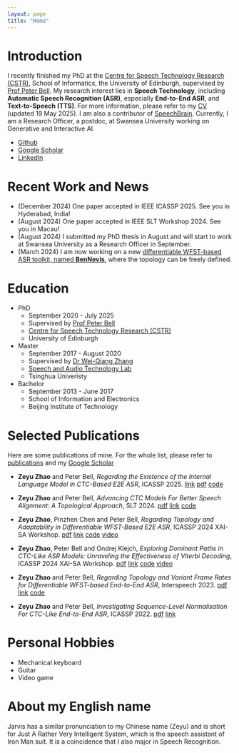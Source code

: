 ```yaml
---
layout: page
title: "Home"
---
```


# Introduction

I recently finished my PhD at the [Centre for Speech Technology Research (CSTR)](https://www.cstr.ed.ac.uk/), School of Informatics, the University of Edinburgh, supervised by [Prof Peter Bell](https://homepages.inf.ed.ac.uk/pbell1/). 
My research interest lies in **Speech Technology**, including **Automatic Speech Recognition (ASR)**, especially **End-to-End ASR**, and **Text-to-Speech (TTS)**. For more information, please refer to my [CV](https://zhaozeyu1995.github.io/pdf/cv.pdf) (updated 19 May 2025).
I am also a contributor of [SpeechBrain](https://speechbrain.github.io/).
Currently, I am a Research Officer, a postdoc, at Swansea University working on Generative and Interactive AI.

* [Github](https://github.com/ZhaoZeyu1995)
* [Google Scholar](https://scholar.google.com/citations?user=21mEZDMAAAAJ&hl=en)
* [LinkedIn](https://www.linkedin.com/in/zeyu-zhao-163a36101/)

# Recent Work and News

* (December 2024) One paper accepted in IEEE ICASSP 2025. See you in Hyderabad, India!
* (August 2024) One paper accepted in IEEE SLT Workshop 2024. See you in Macau!
* (August 2024) I submitted my PhD thesis in August and will start to work at Swansea University as a Research Officer in September.
* (March 2024) I am now working on a new [differentiable WFST-based ASR toolkit, named **BenNevis**,](https://github.com/ZhaoZeyu1995/BenNevis) where the topology can be freely defined.

# Education 

* PhD 
  * September 2020 - July 2025
  * Supervised by [Prof Peter Bell](https://homepages.inf.ed.ac.uk/pbell1/)
  * [Centre for Speech Technology Research (CSTR)](https://www.cstr.ed.ac.uk/)
  * University of Edinburgh
* Master
  * September 2017 - August 2020
  * Supervised by [Dr Wei-Qiang Zhang](http://web.ee.tsinghua.edu.cn/wqzhang/en/index.htm)
  * [Speech and Audio Technology Lab](http://web.ee.tsinghua.edu.cn/satlab/en/index.htm)
  * Tsinghua Univeristy
* Bachelor
  * September 2013 - June 2017
  * School of Information and Electronics
  * Beijing Institute of Technology

# Selected Publications

Here are some publications of mine. For the whole list, please refer to [publications](https://zhaozeyu1995.github.io/publications) and my [Google Scholar](https://scholar.google.com/citations?user=21mEZDMAAAAJ&hl=en)

* **Zeyu Zhao** and Peter Bell, *Regarding the Existence of the Internal Language Model in CTC-Based E2E ASR*, ICASSP 2025. [link](https://ieeexplore.ieee.org/document/10889577) [pdf](https://zhaozeyu1995.github.io/pdf/icassp2025.pdf) [code](https://github.com/ZhaoZeyu1995/BenNevis)

* **Zeyu Zhao** and Peter Bell, *Advancing CTC Models For Better Speech Alignment: A Topological Approach*, SLT 2024. [pdf](https://zhaozeyu1995.github.io/pdf/slt2024.pdf) [link](https://ieeexplore.ieee.org/document/10832327) [code](https://github.com/ZhaoZeyu1995/BenNevis)

* **Zeyu Zhao**, Pinzhen Chen and Peter Bell, *Regarding Topology and Adaptability in Differentiable WFST-Based E2E ASR*, ICASSP 2024 XAI-SA Workshop. [pdf](https://zhaozeyu1995.github.io/pdf/icassp2024-1.pdf) [link](https://ieeexplore.ieee.org/document/10669902?source=AUTHORALERT&dld=Z21haWwuY29t) [code](https://github.com/ZhaoZeyu1995/Waterfall) [video](https://www.youtube.com/watch?v=Hbp9fJebnjI&t=7s&ab_channel=XAI-SAWorkshop)

* **Zeyu Zhao**, Peter Bell and Ondrej Klejch, *Exploring Dominant Paths in CTC-Like ASR Models: Unraveling the Effectiveness of Viterbi Decoding*, ICASSP 2024 XAI-SA Workshop. [pdf](https://zhaozeyu1995.github.io/pdf/icassp2024-2.pdf) [link](https://ieeexplore.ieee.org/document/10669906?source=AUTHORALERT&dld=Z21haWwuY29t) [code](https://github.com/ZhaoZeyu1995/Waterfall) [video](https://www.youtube.com/watch?v=m9q6kh7YrlE&t=31s&ab_channel=XAI-SAWorkshop)

* **Zeyu Zhao** and Peter Bell, *Regarding Topology and Variant Frame Rates for Differentiable WFST-based End-to-End ASR*, Interspeech 2023. [pdf](https://zhaozeyu1995.github.io/pdf/interspeech2023-1.pdf) [link](https://www.isca-speech.org/archive/interspeech_2023/zhao23f_interspeech.html) [code](https://github.com/ZhaoZeyu1995/Waterfall)

* **Zeyu Zhao** and Peter Bell, *Investigating Sequence-Level Normalisation For CTC-Like End-to-End ASR*, ICASSP 2022. [pdf](https://zhaozeyu1995.github.io/pdf/Investigating_Sequence-Level_Normalisation_For_CTC-Like_End-to-End_ASR.pdf) [link](https://ieeexplore.ieee.org/abstract/document/9746821)


# Personal Hobbies

* Mechanical keyboard
* Guitar 
* Video game

# About my English name

Jarvis has a similar pronunciation to my Chinese name (Zeyu) and is short for Just A Rather Very Intelligent System, which is the speech assistant of Iron Man suit. It is a coincidence that I also major in Speech Recognition.
